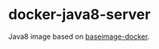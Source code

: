 # docker-java8-server
Java8 image based on [baseimage-docker](http://phusion.github.io/baseimage-docker/). 
